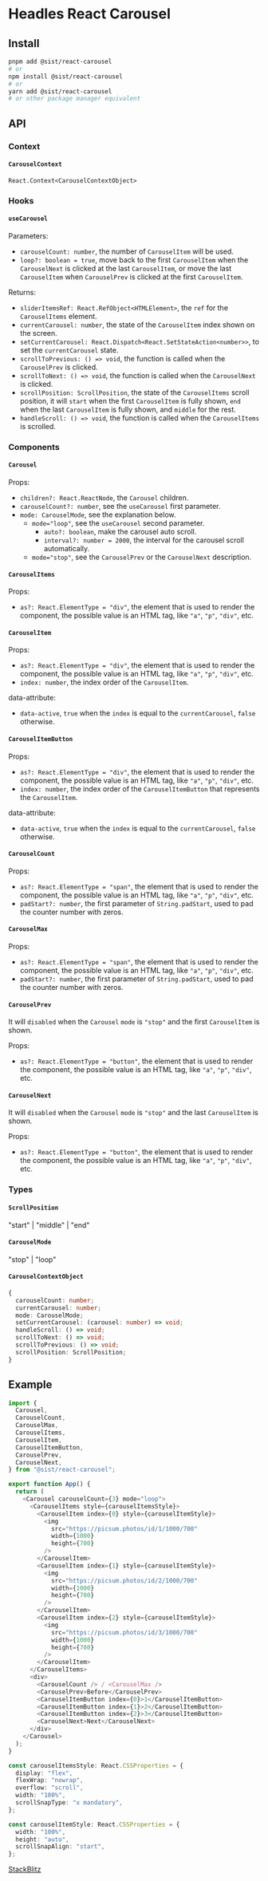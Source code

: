 # Headles React Carousel

## Install

```bash
pnpm add @sist/react-carousel
# or
npm install @sist/react-carousel
# or
yarn add @sist/react-carousel
# or other package manager equivalent
```

## API

### Context

#### `CarouselContext`

`React.Context<CarouselContextObject>`

### Hooks

#### `useCarousel`

Parameters:

- `carouselCount: number`, the number of `CarouselItem` will be used.
- `loop?: boolean = true`, move back to the first `CarouselItem` when the `CarouselNext` is clicked at the last `CarouselItem`, or move the last `CarouselItem` when `CarouselPrev` is clicked at the first `CarouselItem`.

Returns:

- `sliderItemsRef: React.RefObject<HTMLElement>`, the `ref` for the `CarouselItems` element.
- `currentCarousel: number`, the state of the `CarouselItem` index shown on the screen.
- `setCurrentCarousel: React.Dispatch<React.SetStateAction<number>>`, to set the `currentCarousel` state.
- `scrollToPrevious: () => void`, the function is called when the `CarouselPrev` is clicked.
- `scrollToNext: () => void`, the function is called when the `CarouselNext` is clicked.
- `scrollPosition: ScrollPosition`, the state of the `CarouselItems` scroll position, it will `start` when the first `CarouselItem` is fully shown, `end` when the last `CarouselItem` is fully shown, and `middle` for the rest.
- `handleScroll: () => void`, the function is called when the `CarouselItems` is scrolled.

### Components

#### `Carousel`

Props:

- `children?: React.ReactNode`, the `Carousel` children.
- `carouselCount?: number`, see the `useCarousel` first parameter.
- `mode: CarouselMode`, see the explanation below.
  - `mode="loop"`, see the `useCarousel` second parameter.
    - `auto?: boolean`, make the carousel auto scroll.
    - `interval?: number = 2000`, the interval for the carousel scroll automatically.
  - `mode="stop"`, see the `CarouselPrev` or the `CarouselNext` description.

#### `CarouselItems`

Props:

- `as?: React.ElementType = "div"`, the element that is used to render the component, the possible value is an HTML tag, like `"a"`, `"p"`, `"div"`, etc.

#### `CarouselItem`

Props:

- `as?: React.ElementType = "div"`, the element that is used to render the component, the possible value is an HTML tag, like `"a"`, `"p"`, `"div"`, etc.
- `index: number`, the index order of the `CarouselItem`.

data-attribute:

- `data-active`, `true` when the `index` is equal to the `currentCarousel`, `false` otherwise.

#### `CarouselItemButton`

Props:

- `as?: React.ElementType = "div"`, the element that is used to render the component, the possible value is an HTML tag, like `"a"`, `"p"`, `"div"`, etc.
- `index: number`, the index order of the `CarouselItemButton` that represents the `CarouselItem`.

data-attribute:

- `data-active`, `true` when the `index` is equal to the `currentCarousel`, `false` otherwise.

#### `CarouselCount`

Props:

- `as?: React.ElementType = "span"`, the element that is used to render the component, the possible value is an HTML tag, like `"a"`, `"p"`, `"div"`, etc.
- `padStart?: number`, the first parameter of `String.padStart`, used to pad the counter number with zeros.

#### `CarouselMax`

Props:

- `as?: React.ElementType = "span"`, the element that is used to render the component, the possible value is an HTML tag, like `"a"`, `"p"`, `"div"`, etc.
- `padStart?: number`, the first parameter of `String.padStart`, used to pad the counter number with zeros.

#### `CarouselPrev`

It will `disabled` when the `Carousel` `mode` is `"stop"` and the first `CarouselItem` is shown.

Props:

- `as?: React.ElementType = "button"`, the element that is used to render the component, the possible value is an HTML tag, like `"a"`, `"p"`, `"div"`, etc.

#### `CarouselNext`

It will `disabled` when the `Carousel` `mode` is `"stop"` and the last `CarouselItem` is shown.

Props:

- `as?: React.ElementType = "button"`, the element that is used to render the component, the possible value is an HTML tag, like `"a"`, `"p"`, `"div"`, etc.

### Types

#### `ScrollPosition`

"start" | "middle" | "end"

#### `CarouselMode`

"stop" | "loop"

#### `CarouselContextObject`

```ts
{
  carouselCount: number;
  currentCarousel: number;
  mode: CarouselMode;
  setCurrentCarousel: (carousel: number) => void;
  handleScroll: () => void;
  scrollToNext: () => void;
  scrollToPrevious: () => void;
  scrollPosition: ScrollPosition;
}
```

## Example

```ts
import {
  Carousel,
  CarouselCount,
  CarouselMax,
  CarouselItems,
  CarouselItem,
  CarouselItemButton,
  CarouselPrev,
  CarouselNext,
} from "@sist/react-carousel";

export function App() {
  return (
    <Carousel carouselCount={3} mode="loop">
      <CarouselItems style={carouselItemsStyle}>
        <CarouselItem index={0} style={carouselItemStyle}>
          <img
            src="https://picsum.photos/id/1/1000/700"
            width={1000}
            height={700}
          />
        </CarouselItem>
        <CarouselItem index={1} style={carouselItemStyle}>
          <img
            src="https://picsum.photos/id/2/1000/700"
            width={1000}
            height={700}
          />
        </CarouselItem>
        <CarouselItem index={2} style={carouselItemStyle}>
          <img
            src="https://picsum.photos/id/3/1000/700"
            width={1000}
            height={700}
          />
        </CarouselItem>
      </CarouselItems>
      <div>
        <CarouselCount /> / <CarouselMax />
        <CarouselPrev>Before</CarouselPrev>
        <CarouselItemButton index={0}>1</CarouselItemButton>
        <CarouselItemButton index={1}>2</CarouselItemButton>
        <CarouselItemButton index={2}>3</CarouselItemButton>
        <CarouselNext>Next</CarouselNext>
      </div>
    </Carousel>
  );
}

const carouselItemsStyle: React.CSSProperties = {
  display: "flex",
  flexWrap: "nowrap",
  overflow: "scroll",
  width: "100%",
  scrollSnapType: "x mandatory",
};

const carouselItemStyle: React.CSSProperties = {
  width: "100%",
  height: "auto",
  scrollSnapAlign: "start",
};
```

[StackBlitz](https://stackblitz.com/edit/vitejs-vite-1yyfzgrz)
